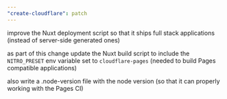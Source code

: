 ```yaml
---
"create-cloudflare": patch
---
```


improve the Nuxt deployment script so that it ships full stack applications (instead of server-side generated ones)

as part of this change update the Nuxt build script to include the `NITRO_PRESET` env variable set to `cloudflare-pages` (needed to build Pages compatible applications)

also write a .node-version file with the node version (so that it can properly working with the Pages CI)
